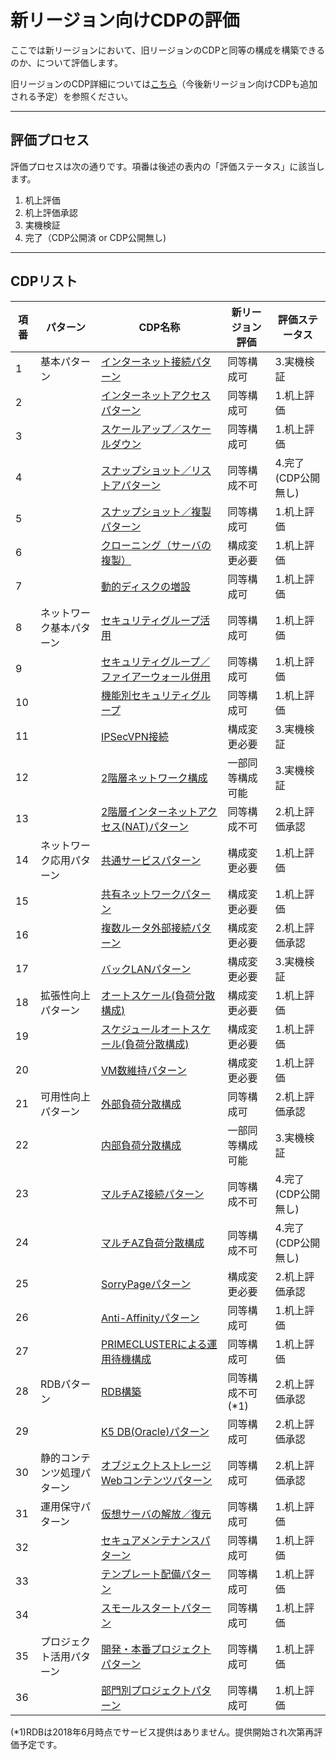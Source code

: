 # 新リージョン向けCDPの評価

ここでは新リージョンにおいて、旧リージョンのCDPと同等の構成を構築できるのか、について評価します。

旧リージョンのCDP詳細については[こちら](https://k5-doc.jp-east-1.paas.cloud.global.fujitsu.com/doc/jp/iaas/document/cdp/index.html)（今後新リージョン向けCDPも追加される予定）を参照ください。

------



## 評価プロセス

評価プロセスは次の通りです。項番は後述の表内の「評価ステータス」に該当します。

1. 机上評価
2. 机上評価承認
3. 実機検証
4. 完了（CDP公開済 or CDP公開無し)

------



## CDPリスト

| 項番 | パターン                   | CDP名称                                                      | 新リージョン評価 | 評価ステータス      |
| ---- | -------------------------- | ------------------------------------------------------------ | ---------------- | ------------------- |
| 1    | 基本パターン               | [インターネット接続パターン](Internet_inbound.md)            | 同等構成可       | 3.実機検証          |
| 2    |                            | [インターネットアクセスパターン](Internet_outbound.md)       | 同等構成可       | 1.机上評価          |
| 3    |                            | [スケールアップ／スケールダウン](ScaleUp_ScaleDown.md)       | 同等構成可       | 1.机上評価          |
| 4    |                            | [スナップショット／リストアパターン](Snapshot.md)            | 同等構成不可     | 4.完了(CDP公開無し) |
| 5    |                            | [スナップショット／複製パターン](Snapshot2.md)               | 同等構成可       | 1.机上評価          |
| 6    |                            | [クローニング（サーバの複製）](CloneServer.md)               | 構成変更必要     | 1.机上評価          |
| 7    |                            | [動的ディスクの増設](On_Demand_Disk.md)                      | 同等構成可       | 1.机上評価          |
| 8    | ネットワーク基本パターン   | [セキュリティグループ活用](SecurityGroup.md)                 | 同等構成可       | 1.机上評価          |
| 9    |                            | [セキュリティグループ／ファイアーウォール併用](SecurityGroup_and_FW.md) | 同等構成可       | 1.机上評価          |
| 10   |                            | [機能別セキュリティグループ](Functional_SecurityGroup.md)    | 同等構成可       | 1.机上評価          |
| 11   |                            | [IPSecVPN接続](IPSecVPN.md)                                  | 構成変更必要     | 3.実機検証          |
| 12   |                            | [2階層ネットワーク構成](Hierarchized_Network.md)             | 一部同等構成可能 | 3.実機検証          |
| 13   |                            | [2階層インターネットアクセス(NAT)パターン](Internet_Nat.md)  | 同等構成不可     | 2.机上評価承認      |
| 14   | ネットワーク応用パターン   | [共通サービスパターン](Common_Service.md)                    | 構成変更必要     | 1.机上評価          |
| 15   |                            | [共有ネットワークパターン](Common_Network.md)                | 構成変更必要     | 1.机上評価          |
| 16   |                            | [複数ルータ外部接続パターン](Multi_Router.md)                | 構成変更必要     | 2.机上評価承認      |
| 17   |                            | [バックLANパターン](BackLan.md)                              | 構成変更必要     | 3.実機検証          |
| 18   | 拡張性向上パターン         | [オートスケール(負荷分散構成)](AutoScale.md)                 | 構成変更必要     | 1.机上評価          |
| 19   |                            | [スケジュールオートスケール(負荷分散構成)](AutoScale_Schedule.md) | 構成変更必要     | 1.机上評価          |
| 20   |                            | [VM数維持パターン](Autoscaling_healthcheck.md)               | 構成変更必要     | 1.机上評価          |
| 21   | 可用性向上パターン         | [外部負荷分散構成](Multi_Server_Public.md)                   | 同等構成可       | 2.机上評価承認      |
| 22   |                            | [内部負荷分散構成](Multi_Server_Internal.md)                 | 一部同等構成可能 | 3.実機検証          |
| 23   |                            | [マルチAZ接続パターン](Multi_AZ.md)                          | 同等構成不可     | 4.完了(CDP公開無し) |
| 24   |                            | [マルチAZ負荷分散構成](Multi_Server_Multi_AZ.md)             | 同等構成不可     | 4.完了(CDP公開無し) |
| 25   |                            | [SorryPageパターン](SorryPage.md)                            | 構成変更必要     | 2.机上評価承認      |
| 26   |                            | [Anti-Affinityパターン](Anti_Affinity.md)                    | 同等構成可       | 1.机上評価          |
| 27   |                            | [PRIMECLUSTERによる運用待機構成](PRIMECLUSTER_HA.md)         | 同等構成可       | 1.机上評価          |
| 28   | RDBパターン                | [RDB構築](RDB_Service.md)                                    | 同等構成不可(*1) | 2.机上評価承認      |
| 29   |                            | [K5 DB(Oracle)パターン](K5_DB_Oracle.md)                     | 同等構成可       | 2.机上評価承認      |
| 30   | 静的コンテンツ処理パターン | [オブジェクトストレージWebコンテンツパターン](Web_Storage.md) | 同等構成可       | 2.机上評価承認      |
| 31   | 運用保守パターン           | [仮想サーバの解放／復元](Shelve_Unshelve.md)                 | 同等構成可       | 1.机上評価          |
| 32   |                            | [セキュアメンテナンスパターン](Secure_Maintenance.md)        | 同等構成可       | 1.机上評価          |
| 33   |                            | [テンプレート配備パターン](HOT.md)                           | 同等構成可       | 1.机上評価          |
| 34   |                            | [スモールスタートパターン](SmallStart.md)                    | 同等構成可       | 1.机上評価          |
| 35   | プロジェクト活用パターン   | [開発・本番プロジェクトパターン](ProjectUseCase1.md)         | 同等構成可       | 1.机上評価          |
| 36   |                            | [部門別プロジェクトパターン](ProjectUseCase2.md)             | 同等構成可       | 1.机上評価          |

(*1)RDBは2018年6月時点でサービス提供はありません。提供開始され次第再評価予定です。

